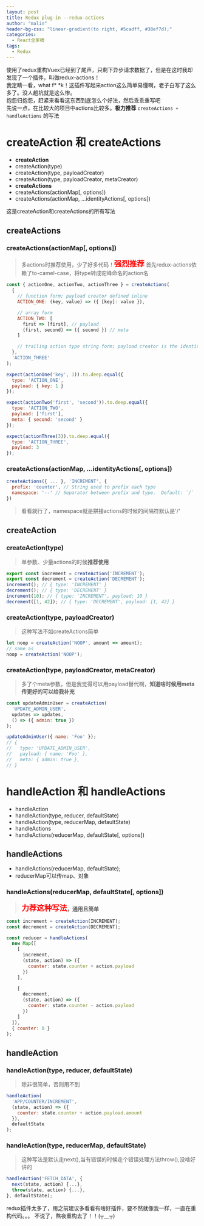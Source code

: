 ```yaml
---
layout: post
title: Redux plug-in --redux-actions
author: "malin"
header-bg-css: "linear-gradient(to right, #5cadff, #38ef7d);"
categories:
  - React全家桶
tags:
  - Redux
---
```


使用了redux重构Vuex已经到了尾声，只剩下异步请求数据了，但是在这时我却发现了一个插件，叫做redux-actions！<br/>
我定睛一看，what f* *k！这插件写起来action这么简单易懂啊，老子白写了这么多了。没人趟坑就是这么惨。<br/>
抱怨归抱怨，赶紧来看看这东西到底怎么个好法，然后乖乖重写吧<br/>
先说一点，在比较大的项目中actions比较多。**极力推荐** `createActions + handleActions` 的写法

# createAction 和 createActions
- **createAction**
 - createAction(type)
 - createAction(type, payloadCreator)
 - createAction(type, payloadCreator, metaCreator)
- **createActions**
 - createActions(actionMap[, options])
 - createActions(actionMap, ...identityActions[, options])

这是createAction和createActions的所有写法
## createActions
### createActions(actionMap[, options])
> 多actions时推荐使用，少了好多代码！<strong style="color:red;font-size:20px;">强烈推荐</strong>
> 首先redux-actions依赖了to-camel-case，将type转成驼峰命名的action名

```javascript
const { actionOne, actionTwo, actionThree } = createActions(
  {
    // function form; payload creator defined inline
    ACTION_ONE: (key, value) => ({ [key]: value }),

    // array form
    ACTION_TWO: [
      first => [first], // payload
      (first, second) => ({ second }) // meta
    ]

    // trailing action type string form; payload creator is the identity
  },
  'ACTION_THREE'
);

expect(actionOne('key', 1)).to.deep.equal({
  type: 'ACTION_ONE',
  payload: { key: 1 }
});

expect(actionTwo('first', 'second')).to.deep.equal({
  type: 'ACTION_TWO',
  payload: ['first'],
  meta: { second: 'second' }
});

expect(actionThree(3)).to.deep.equal({
  type: 'ACTION_THREE',
  payload: 3
});
```
### createActions(actionMap, ...identityActions[, options])
```javascript
createActions({ ... }, 'INCREMENT', {
  prefix: 'counter', // String used to prefix each type
  namespace: '--' // Separator between prefix and type.  Default: `/`
})
```
> 看看就行了，namespace就是拼接actions的时候的间隔符默认是'/'

## createAction
### createAction(type)
> 单参数、少量actions的时候**推荐使用**
```javascript
export const increment = createAction('INCREMENT');
export const decrement = createAction('DECREMENT');
increment(); // { type: 'INCREMENT' }
decrement(); // { type: 'DECREMENT' }
increment(10); // { type: 'INCREMENT', payload: 10 }
decrement([1, 42]); // { type: 'DECREMENT', payload: [1, 42] }
```
### createAction(type, payloadCreator)
> 这种写法不如createActions简单
```javascript
let noop = createAction('NOOP', amount => amount);
// same as
noop = createAction('NOOP');
```
### createAction(type, payloadCreator, metaCreator)
> 多了个meta参数，但是我觉得可以用payload替代啊，**知道啥时候用meta传更好的可以给我补充**
```javascript
const updateAdminUser = createAction(
  'UPDATE_ADMIN_USER',
  updates => updates,
  () => ({ admin: true })
);

updateAdminUser({ name: 'Foo' });
// {
//   type: 'UPDATE_ADMIN_USER',
//   payload: { name: 'Foo' },
//   meta: { admin: true },
// }
```
# handleAction 和 handleActions
- handleAction
 - handleAction(type, reducer, defaultState)
 - handleAction(type, reducerMap, defaultState)
 - handleActions
- handleActions(reducerMap, defaultState[, options])

## handleActions
- handleActions(reducerMap, defaultState);
- reducerMap可以传map、对象
### handleActions(reducerMap, defaultState[, options])
> <strong style="color:red;font-size:20px;">力荐这种写法</strong>**，通用且简单**
```javascript
const increment = createAction(INCREMENT);
const decrement = createAction(DECREMENT);

const reducer = handleActions(
  new Map([
    [
      increment,
      (state, action) => ({
        counter: state.counter + action.payload
      })
    ],

    [
      decrement,
      (state, action) => ({
        counter: state.counter - action.payload
      })
    ]
  ]),
  { counter: 0 }
);
```

## handleAction
### handleAction(type, reducer, defaultState)
> 除非很简单，否则用不到
```javascript
handleAction(
  'APP/COUNTER/INCREMENT',
  (state, action) => ({
    counter: state.counter + action.payload.amount
  }),
  defaultState
);
```
### handleAction(type, reducerMap, defaultState)
> 这种写法是默认走next(),当有错误的时候走个错误处理方法throw(),没啥好讲的
```javascript
handleAction('FETCH_DATA', {
  next(state, action) {...},
  throw(state, action) {...},
}, defaultState);
```
redux插件太多了，用之前建议多看看有啥好插件，要不然就像我一样，一直在重构代码。。。
不说了，熬夜重构去了！！(┬＿┬)
